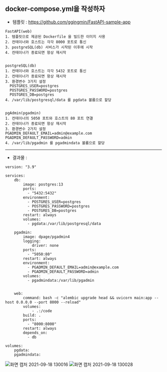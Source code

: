 ## docker-compose.yml을 작성하자
- 템플릿 : https://github.com/ggingmin/FastAPI-sample-app
```
FastAPI(web)
1. 템플릿으로 제공된 Dockerfile 을 빌드한 이미지 사용
2. 컨테이너와 호스트는 각각 8000 포트로 통신
3. postgreSQL(db) 서비스가 시작된 이후에 시작
4. 컨테이너가 종료되면 항상 재시작


postgreSQL(db)
1. 컨테이너와 호스트는 각각 5432 포트로 통신
2. 컨테이너가 종료되면 항상 재시작
3. 환경변수 3가지 설정
  POSTGRES_USER=postgres
  POSTGRES_PASSWORD=postgres
  POSTGRES_DB=postgres
4. /var/lib/postgresql/data 를 pgdata 볼륨으로 할당


pgAdmin(pgadmin)
1. 컨테이너의 5050 포트와 호스트의 80 포트 연결
2. 컨테이너가 종료되면 항상 재시작
3. 환경변수 2가지 설정
PGADMIN_DEFAULT_EMAIL=admin@example.com
PGADMIN_DEFAULT_PASSWORD=admin
4. /var/lib/pgadmin 를 pgadmindata 볼륨으로 할당
```

----------------------
- 결과물 : 

```
version: "3.9"

services:
    db:
        image: postgres:13
        ports:
          - "5432:5432"
        environment:
          - POSTGRES_USER=postgres
          - POSTGRES_PASSWORD=postgres
          - POSTGRES_DB=postgres
        restart: always
        volumes:
          - pgdata:/var/lib/postgresql/data

    pgadmin:
        image: dpage/pgadmin4
        logging:
            driver: none
        ports:
          - "5050:80"
        restart: always
        environment:
          - PGADMIN_DEFAULT_EMAIL=admin@example.com
          - PGADMIN_DEFAULT_PASSWORD=admin
        volumes:
          - pgadmindata:/var/lib/pgadmin


    web:
        command: bash -c "alembic upgrade head && uvicorn main:app --host 0.0.0.0 --port 8000 --reload"
        volumes:
            - .:/code
        build: .
        ports:
          - "8000:8000"
        restart: always
        depends_on:
          - db

volumes:
    pgdata:
    pgadmindata:
```


![화면 캡처 2021-09-18 130016](https://user-images.githubusercontent.com/62214428/133871840-42423469-e353-483f-b292-7951ebc1a265.png)
![화면 캡처 2021-09-18 130028](https://user-images.githubusercontent.com/62214428/133871841-720a67a8-47e1-4568-9b0f-74469ee26cb2.png)
